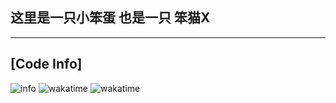 ## 这里是一只小笨蛋 也是一只 笨猫X
---
## [Code Info]
![info](https://github-readme-stats.vercel.app/api?username=Small-Miao&show_icons=true&count_private=true&hide=prs&theme=vue&custom_title=%F0%9F%92%95%20Github%20Stats&count_private=true)
![wakatime](https://wakatime.com/share/@Small_Miao/3e9c862a-152a-4158-bc66-7cb5aecaa9ff.svg)
![wakatime](https://wakatime.com/share/@Small_Miao/faa447aa-0d69-406e-a563-364cbccde05f.svg)
